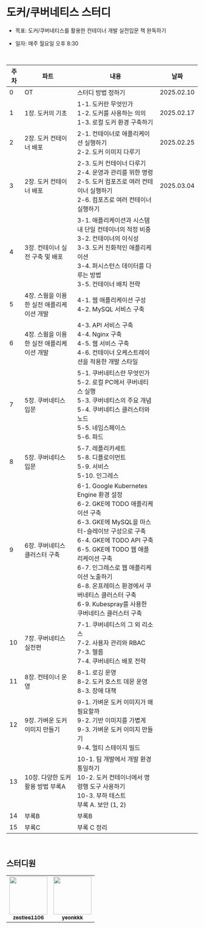 # 도커/쿠버네티스 스터디
- 목표: 도커/쿠버네티스를 활용한 컨테이너 개발 실전입문 책 완독하기 
- 일자: 매주 월요일 오후 8:30

  <br> 

| 주차 | 파트 | 내용 | 날짜 |
| --- | --- | --- | --- |
| 0 | OT | 스터디 방법 정하기 | 2025.02.10 |
| 1  | 1장. 도커의 기초 | 1-1. 도커란 무엇인가<br>1-2. 도커를 사용하는 의의<br>1-3. 로컬 도커 환경 구축하기 | 2025.02.17 |
| 2  | 2장. 도커 컨테이너 배포 | 2-1. 컨테이너로 애플리케이션 실행하기<br>2-2. 도커 이미지 다루기 | 2025.02.25 |
| 3  | 2장. 도커 컨테이너 배포 | 2-3. 도커 컨테이너 다루기<br>2-4. 운영과 관리를 위한 명령<br>2-5. 도커 컴포즈로 여러 컨테이너 실행하기<br>2-6. 컴포즈로 여러 컨테이너 실행하기 | 2025.03.04 |
| 4  | 3장. 컨테이너 실전 구축 및 배포 | 3-1. 애플리케이션과 시스템 내 단일 컨테이너의 적정 비중<br>3-2. 컨테이너의 이식성<br>3-3. 도커 친화적인 애플리케이션<br>3-4. 퍼시스턴스 데이터를 다루는 방법<br>3-5. 컨테이너 배치 전략 | |
| 5  | 4장. 스웜을 이용한 실전 애플리케이션 개발 | 4-1. 웹 애플리케이션 구성<br>4-2. MySQL 서비스 구축 | |
| 6  | 4장. 스웜을 이용한 실전 애플리케이션 개발 | 4-3. API 서비스 구축<br>4-4. Nginx 구축<br>4-5. 웹 서비스 구축<br>4-6. 컨테이너 오케스트레이션을 적용한 개발 스타일 | |
| 7  | 5장. 쿠버네티스 입문 | 5-1. 쿠버네티스란 무엇인가<br>5-2. 로컬 PC에서 쿠버네티스 실행<br>5-3. 쿠버네티스의 주요 개념<br>5-4. 쿠버네티스 클러스터와 노드<br>5-5. 네임스페이스<br>5-6. 파드 | |
| 8  | 5장. 쿠버네티스 입문 | 5-7. 레플리카세트<br>5-8. 디플로이먼트<br>5-9. 서비스<br>5-10. 인그레스 | |
| 9  | 6장. 쿠버네티스 클러스터 구축 | 6-1. Google Kubernetes Engine 환경 설정<br>6-2. GKE에 TODO 애플리케이션 구축<br>6-3. GKE에 MySQL을 마스터-슬레이브 구성으로 구축<br>6-4. GKE에 TODO API 구축<br>6-5. GKE에 TODO 웹 애플리케이션 구축<br>6-7. 인그레스로 웹 애플리케이션 노출하기<br>6-8. 온프레미스 환경에서 쿠버네티스 클러스터 구축<br>6-9. Kubespray를 사용한 쿠버네티스 클러스터 구축 | |
| 10 | 7장. 쿠버네티스 실전편 | 7-1. 쿠버네티스의 그 외 리소스<br>7-2. 사용자 관리와 RBAC<br>7-3. 헬름<br>7-4. 쿠버네티스 배포 전략 | |
| 11 | 8장. 컨테이너 운영 | 8-1. 로깅 운영<br>8-2. 도커 호스트 데몬 운영<br>8-3. 장애 대책 | |
| 12 | 9장. 가벼운 도커 이미지 만들기 | 9-1. 가벼운 도커 이미지가 왜 필요할까<br>9-2. 기반 이미지를 가볍게<br>9-3. 가벼운 도커 이미지 만들기<br>9-4. 멀티 스테이지 빌드 | |
| 13 | 10장. 다양한 도커 활용 방법 부록A | 10-1. 팀 개발에서 개발 환경 통일하기<br>10-2. 도커 컨테이너에서 명령행 도구 사용하기<br>10-3. 부하 테스트<br>부록 A. 보안 (1, 2) | |
| 14 | 부록B | 부록B | |
| 15 | 부록C | 부록 C 정리 | |



<br>

## 스터디원
  
<table>
  <tr>
    <td align="center"><a href="https://github.com/zestlee1106"><img src="https://avatars.githubusercontent.com/u/47649108?v=4?s=100" width="100px;" alt=""/><br /><sub><b>zestlee1106</b></sub></a><br /></td>
     <td align="center"><a href="https://github.com/yeonkkk"><img src="https://avatars.githubusercontent.com/u/88660886?v=4?v=4?s=100" width="100px;" alt=""/><br /><sub><b>yeonkkk</b></sub></a><br /></td>
</tr>
</table>
